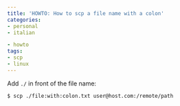```yaml
---
title: 'HOWTO: How to scp a file name with a colon'
categories:
- personal
- italian

- howto
tags:
- scp
- linux
---
```

Add `./` in front of the file name:

```
$ scp ./file:with:colon.txt user@host.com:/remote/path
```
